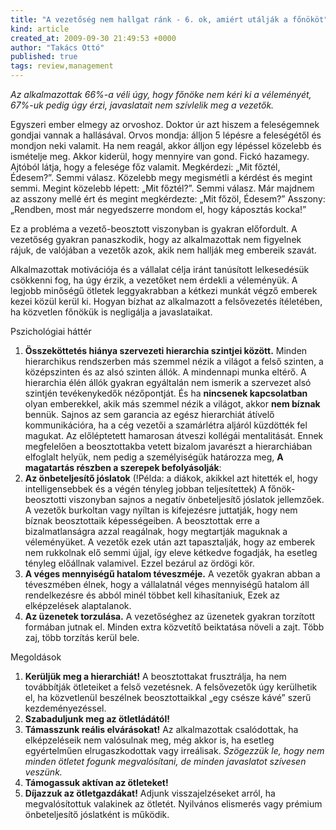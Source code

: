 ```yaml
---
title: "A vezetőség nem hallgat ránk - 6. ok, amiért utálják a főnököt"
kind: article
created_at: 2009-09-30 21:49:53 +0000
author: "Takács Ottó"
published: true
tags: review,management
---
```

*Az alkalmazottak 66%-a véli úgy, hogy főnöke nem kéri ki a véleményét, 67%-uk pedig úgy érzi, javaslatait nem szívlelik meg a vezetők.*

Egyszeri ember elmegy az orvoshoz. Doktor úr azt hiszem a feleségemnek gondjai vannak a hallásával. Orvos mondja: álljon 5 lépésre a feleségétől és mondjon neki valamit. Ha nem reagál, akkor álljon egy lépéssel közelebb és ismételje meg. Akkor kiderül, hogy mennyire van gond. Fickó hazamegy. Ajtóból látja, hogy a felesége főz valamit. Megkérdezi: „Mit főztél, Édesem?”. Semmi válasz. Közelebb megy megismétli a kérdést és megint semmi. Megint közelebb lépett: „Mit főztél?”. Semmi válasz. Már majdnem az asszony mellé ért és megint megkérdezte: „Mit főzöl, Édesem?” Asszony: „Rendben, most már negyedszerre mondom el, hogy káposztás kocka!”

Ez a probléma a vezető-beosztott viszonyban is gyakran előfordult. A vezetőség gyakran panaszkodik, hogy az alkalmazottak nem figyelnek rájuk, de valójában a vezetők azok, akik nem hallják meg embereik szavát.

Alkalmazottak motivációja és a vállalat célja iránt tanúsított lelkesedésük csökkenni fog, ha úgy érzik, a vezetőket nem érdekli a véleményük. A legjobb minőségű ötletek leggyakrabban a kétkezi munkát végző emberek kezei közül kerül ki. Hogyan bízhat az alkalmazott a felsővezetés ítéletében, ha közvetlen főnökük is negligálja a javaslataikat.

Pszichológiai háttér

1. **Összeköttetés hiánya szervezeti hierarchia szintjei között.** Minden hierarchikus rendszerben más szemmel nézik a világot a felső szinten, a középszinten és az alsó szinten állók. A mindennapi munka eltérő. A hierarchia élén állók gyakran egyáltalán nem ismerik a szervezet alsó szintjén tevékenykedők nézőpontját. És ha **nincsenek kapcsolatban** olyan emberekkel, akik más szemmel nézik a világot, akkor **nem bíznak** bennük. Sajnos az sem garancia az egész hierarchiát átívelő kommunikációra, ha a cég vezetői a szamárlétra aljáról küzdötték fel magukat. Az előléptetett hamarosan átveszi kollégái mentalitását. Ennek megfelelően a beosztottakba vetett bizalom javarészt a hierarchiában elfoglalt helyük, nem pedig a személyiségük határozza meg, **A magatartás részben a szerepek befolyásolják**:
2. **Az önbeteljesítő jóslatok** (!Példa: a diákok, akikkel azt hitették el, hogy intelligensebbek és a végén tényleg jobban teljesítettek) A főnök-beosztotti viszonyban sajnos a negatív önbeteljesítő jóslatok jellemzőek. A vezetők burkoltan vagy nyíltan is kifejezésre juttatják, hogy nem bíznak beosztottaik képességeiben. A beosztottak erre a bizalmatlanságra azzal reagálnak, hogy megtartják maguknak a véleményüket. A vezetők ezek után azt tapasztalják, hogy az emberek nem rukkolnak elő semmi újjal, így eleve kétkedve fogadják, ha esetleg tényleg előállnak valamivel. Ezzel bezárul az ördögi kör.
3. **A véges mennyiségű hatalom téveszméje.** A vezetők gyakran abban a téveszmében élnek, hogy a vállalatnál véges mennyiségű hatalom áll rendelkezésre és abból minél többet kell kihasítaniuk, Ezek az elképzelések alaptalanok.
4. **Az üzenetek torzulása.** A vezetőséghez az üzenetek gyakran torzított formában jutnak el. Minden extra közvetítő beiktatása növeli a zajt. Több zaj, több torzítás kerül bele.



Megoldások

1. **Kerüljük meg a hierarchiát!** A beosztottakat frusztrálja, ha nem továbbítják ötleteiket a felső vezetésnek. A felsővezetők úgy kerülhetik el, ha közvetlenül beszélnek beosztottaikkal „egy csésze kávé” szerű kezdeményezéssel.
2. **Szabaduljunk meg az ötletládától!**
3. **Támasszunk reális elvárásokat!** Az alkalmazottak csalódottak, ha elképzeléseik nem valósulnak meg, még akkor is, ha esetleg egyértelműen elrugaszkodottak vagy irreálisak. *Szögezzük le, hogy nem minden ötletet fogunk megvalósítani, de minden javaslatot szívesen veszünk.*
4. **Támogassuk aktívan az ötleteket!**
5. **Díjazzuk az ötletgazdákat!** Adjunk visszajelzéseket arról, ha megvalósítottuk valakinek az ötletét. Nyilvános elismerés vagy prémium önbeteljesítő jóslatként is működik.


<div class='old-comments'></div>